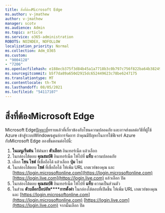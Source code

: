 ```yaml
---
title: สิ่งที่ต้องMicrosoft Edge
ms.author: v-jmathew
author: v-jmathew
manager: scotv
ms.audience: Admin
ms.topic: article
ms.service: o365-administration
ROBOTS: NOINDEX, NOFOLLOW
localization_priority: Normal
ms.collection: Adm_O365
ms.custom:
- "9004128"
- "7206"
ms.openlocfilehash: e188ecb375f3d84b45a1a7718b3c0b797c756f822ba64b3824976fe79c1e8298
ms.sourcegitcommit: b5f7da89a650d2915dc652449623c78be6247175
ms.translationtype: MT
ms.contentlocale: th-TH
ms.lasthandoff: 08/05/2021
ms.locfileid: "54117107"
---
```

# <a name="what-to-do-if-azure-features-dont-work-properly-in-microsoft-edge"></a>สิ่งที่ต้องMicrosoft Edge

Microsoft Edge[ปัญหาที่](https://go.microsoft.com/fwlink/?linkid=2140608)ทราบแล้วที่เกี่ยวข้องกับโซนความปลอดภัย และอาจส่งผลต่อวิธีที่ผู้ใช้ Azure เข้าสู่ระบบWindowsศูนย์การจัดการ ถ้าคุณมีปัญหาในการใช้ฟีเจอร์ Azure กับMicrosoft Edge ลองขั้นตอนต่อไปนี้:

1. **ในเมนูเริ่มต้น** ให้ค้นหา **ตัวเลือก** อินเทอร์เน็ต แล้วเลือก
2. ในกล่องโต้ตอบ **คุณสมบัติ** อินเทอร์เน็ต ให้ไปที่ **แท็บ** ความปลอดภัย
3. เลือก **โซน ไซต์** ที่เชื่อถือได้ แล้วเลือก **ปุ่ม** ไซต์
4. ในกล่องโต้ตอบ **ไซต์** ที่เชื่อถือได้ ให้เพิ่ม URL เกตเวย์ของคุณ และ [https://login.microsoftonline.com](https://login.microsoftonline.com) [https://login.live.com](https://login.live.com) แล้วเลือก ปิด
5. ในกล่องโต้ตอบ **คุณสมบัติ** อินเทอร์เน็ต ให้ไปที่ **แท็บ** ความเป็นส่วนตัว
6. ในส่วน **ตัวบล็อกป็อปอัพ****การตั้งค่า** ในกล่องโต้ตอบที่เปิดขึ้น ให้เพิ่ม URL เกตเวย์ของคุณ และ [https://login.microsoftonline.com](https://login.microsoftonline.com) [https://login.live.com](https://login.live.com) จากนั้นเลือก ปิด
